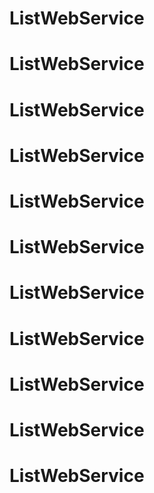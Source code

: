 # ListWebService
# ListWebService
# ListWebService
# ListWebService
# ListWebService
# ListWebService
# ListWebService
# ListWebService
# ListWebService
# ListWebService
# ListWebService
